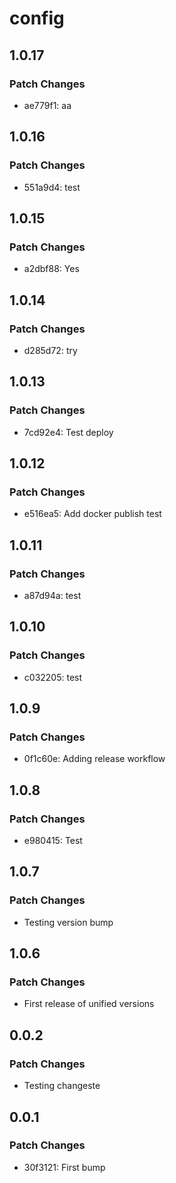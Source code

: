 # config

## 1.0.17

### Patch Changes

- ae779f1: aa

## 1.0.16

### Patch Changes

- 551a9d4: test

## 1.0.15

### Patch Changes

- a2dbf88: Yes

## 1.0.14

### Patch Changes

- d285d72: try

## 1.0.13

### Patch Changes

- 7cd92e4: Test deploy

## 1.0.12

### Patch Changes

- e516ea5: Add docker publish test

## 1.0.11

### Patch Changes

- a87d94a: test

## 1.0.10

### Patch Changes

- c032205: test

## 1.0.9

### Patch Changes

- 0f1c60e: Adding release workflow

## 1.0.8

### Patch Changes

- e980415: Test

## 1.0.7

### Patch Changes

- Testing version bump

## 1.0.6

### Patch Changes

- First release of unified versions

## 0.0.2

### Patch Changes

- Testing changeste

## 0.0.1

### Patch Changes

- 30f3121: First bump
